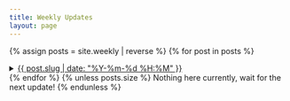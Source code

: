 ```yaml
---
title: Weekly Updates
layout: page
---
```


{% assign posts = site.weekly | reverse %}
{% for post in posts %}
<details>
  <summary>
    <a href="{{ post.url }}">{{ post.slug | date: "%Y-%m-%d %H:%M" }}</a>
  </summary>
  <a href="{{ post.url }}">{{ post.excerpt }}</a>
</details>
{% endfor %}
{% unless posts.size %}
Nothing here currently, wait for the next update!
{% endunless %}
